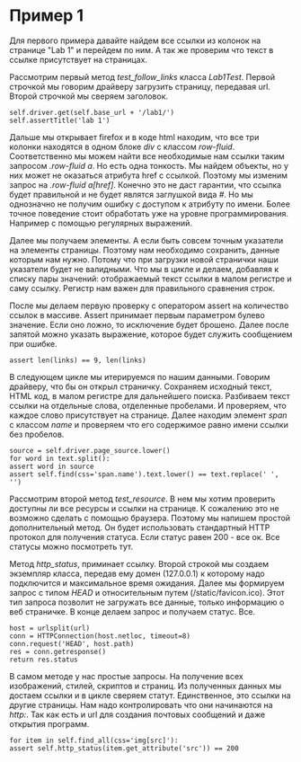 Пример 1
========

Для первого примера давайте найдем все ссылки из колонок на странице "Lab 1" и перейдем по ним.
А так же проверим что текст в ссылке присутствует на страницах.

Рассмотрим первый метод *test_follow_links* класса *Lab1Test*.
Первой строчкой мы говорим драйверу загрузить страницу, передавая url. Второй строчкой мы сверяем заголовок.

    self.driver.get(self.base_url + '/lab1/')
    self.assertTitle('lab 1')

Дальше мы открывает firefox и в коде html находим, что все три колонки находятся в одном блоке *div* с классом *row-fluid*.
Соответственно мы можем найти все необходимые нам ссылки таким запросом *.row-fluid a*. Но есть одна тонкость.
Мы найдем объекты, но у них может не оказаться атрибута href с ссылкой. Поэтому мы изменим запрос на *.row-fluid a[href]*.
Конечно это не даст гарантии, что ссылка будет правильной и не будет являтся заглушкой вида *#*.
Но мы однозначно не получим ошибку с доступом к атрибуту по имени.
Более точное поведение стоит обработать уже на уровне программирования. Например с помощью регулярных выражений.

Далее мы получаем элементы. А если быть совсем точным указатели на элементы страницы.
Поэтому нам необходимо сохранить, данные которым нам нужно. Потому что при загрузки новой странички наши указатели будет не валидными.
Что мы в цикле и делаем, добавляя к списку пары значений: отображаемый текст ссылки в малом регистре и саму ссылку.
Регистр нам важен для правильного сравнения строк.

После мы делаем первую проверку с оператором assert на количество ссылок в массиве.
Assert принимает первым параметром булево значение. Если оно ложно, то исключение будет брошено.
Далее после запятой можно указать выражение, которое будет служить сообщением при ошибке.

    assert len(links) == 9, len(links)

В следующем цикле мы итерируемся по нашим данными. Говорим драйверу, что бы он открыл страничку.
Сохраняем исходный текст, HTML код, в малом регистре для дальнейшего поиска.
Разбиваем текст ссылки на отдельные слова, отделенные пробелами. И проверяем, что каждое слово присутствует на странице.
Далее находим элемент *span* с классом *name* и проверяем что его содержимое равно имени ссылки без пробелов.

    source = self.driver.page_source.lower()
    for word in text.split():
    assert word in source
    assert self.find(css='span.name').text.lower() == text.replace(' ', '')

Рассмотрим второй метод *test_resource*. В нем мы хотим проверить доступны ли все ресурсы и ссылки на странице.
К сожалению это не возможно сделать с помощью браузера. Поэтому мы напишем простой дополнительный метод.
Он будет использовать стандартный HTTP протокол для получения статуса. Если статус равен 200 - все ок.
Все статусы можно посмотреть тут.

Метод *http_status*, приминает ссылку. Второй строкой мы создаем экземпляр класса,
передав ему домен (127.0.0.1) к которому надо подключится и максимальное время ожидания.
Далее мы формируем запрос c типом *HEAD* и относительным путем (/static/favicon.ico).
Этот тип запроса позволит не загружать все данные, только информацию о веб страничке.
В конце делаем запрос и получаем статус. Все.

    host = urlsplit(url)
    conn = HTTPConnection(host.netloc, timeout=8)
    conn.request('HEAD', host.path)
    res = conn.getresponse()
    return res.status

В самом методе у нас простые запросы. На получение всех изображений, стилей, скриптов и страниц.
Из полученных данных мы достаем ссылки и в цикле сверяем статут. Единственное, это ссылки на другие страницы.
Нам надо контролировать что они начинаются на *http:*. Так как есть и url для создания почтовых сообщений и даже открытия программ.

    for item in self.find_all(css='img[src]'):
    assert self.http_status(item.get_attribute('src')) == 200
